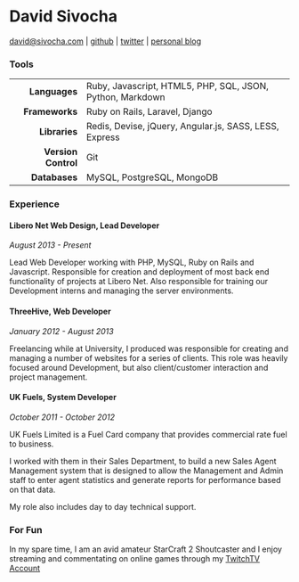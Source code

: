 David Sivocha
================

david@sivocha.com | 
[github](https://github.com/davidsivocha) | 
[twitter](https://twitter.com/daelach) | 
[personal blog](http://sivocha.com)

### Tools

|                     |                                                           |
|--------------------:|:----------------------------------------------------------|
|       **Languages** | Ruby, Javascript, HTML5, PHP, SQL, JSON, Python, Markdown |
|      **Frameworks** | Ruby on Rails, Laravel, Django                            |
|       **Libraries** | Redis, Devise, jQuery, Angular.js, SASS, LESS, Express    |
| **Version Control** | Git                                                       |
|       **Databases** | MySQL, PostgreSQL, MongoDB                                |

### Experience

#### Libero Net Web Design, Lead Developer
*August 2013 - Present*

Lead Web Developer working with PHP, MySQL, Ruby on Rails and Javascript. Responsible for creation and deployment of most back end functionality of projects at Libero Net. Also responsible for training our Development interns and managing the server environments. 

#### ThreeHive, Web Developer
*January 2012 - August 2013*

Freelancing while at University, I produced was responsible for creating and managing a number of websites for a series of clients. This role was heavily focused around Development, but also client/customer interaction and project management.


#### UK Fuels, System Developer
*October 2011 - October 2012*

UK Fuels Limited is a Fuel Card company that provides commercial rate fuel to business.

I worked with them in their Sales Department, to build a new Sales Agent Management system that is designed to allow the Management and Admin staff to enter agent statistics and generate reports for performance based on that data.

My role also includes day to day technical support.

### For Fun

In my spare time, I am an avid amateur StarCraft 2 Shoutcaster and I enjoy streaming and commentating on online games through my [TwitchTV Account](http://twitch.tv/daelach)